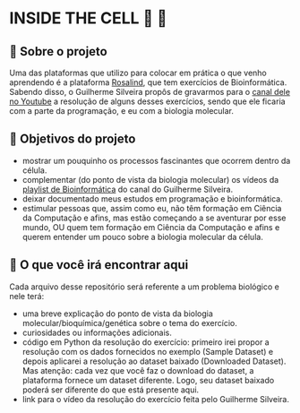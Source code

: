 # INSIDE THE CELL 🔬 🧬


## 💬 Sobre o projeto

Uma das plataformas que utilizo para colocar em prática o que venho aprendendo é a plataforma [Rosalind](http://rosalind.info/problems/tree-view/), que tem exercícios de Bioinformática. Sabendo disso, o Guilherme Silveira propôs de gravarmos para o [canal dele no Youtube](https://www.youtube.com/c/Guiminam/videos) a resolução de alguns desses exercícios, sendo que ele ficaria com a parte da programação, e eu com a biologia molecular.


## 🚀 Objetivos do projeto

- mostrar um pouquinho os processos fascinantes que ocorrem dentro da célula.
- complementar (do ponto de vista da biologia molecular) os vídeos da [playlist de Bioinformática](https://www.youtube.com/watch?v=bZ8w6CKOiaQ&list=PL-kOa62ayb1yYF0bRQBxTY3CRuCQdKJOX) do canal do Guilherme Silveira.
- deixar documentado meus estudos em programação e bioinformática.
- estimular pessoas que, assim como eu, não têm formação em Ciência da Computação e afins, mas estão começando a se aventurar por esse mundo, OU quem tem formação em Ciência da Computação e afins e querem entender um pouco sobre a biologia molecular da célula.


## 🧐 O que você irá encontrar aqui

Cada arquivo desse repositório será referente a um problema biológico e nele terá:
- uma breve explicação do ponto de vista da biologia molecular/bioquímica/genética sobre o tema do exercício.
- curiosidades ou informações adicionais. 
- código em Python da resolução do exercício: primeiro irei propor a resolução com os dados fornecidos no exemplo (Sample Dataset) e depois aplicarei a resolução ao dataset baixado (Downloaded Dataset). Mas atenção: cada vez que você faz o download do dataset, a plataforma fornece um dataset diferente. Logo, seu dataset baixado poderá ser diferente do que está presente aqui.
- link para o vídeo da resolução do exercício feita pelo Guilherme Silveira.



